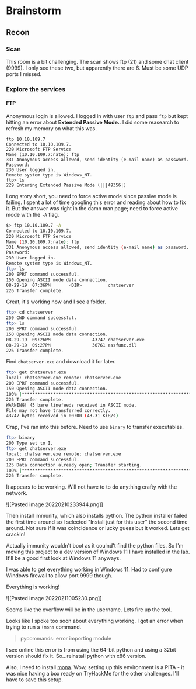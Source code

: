 # Brainstorm

## Recon
### Scan

This room is a bit challenging. The scan shows ftp (21) and some chat client (9999). I only see these two, but apparently there are 6. Must be some UDP ports I missed.

### Explore the services

#### FTP
Anonymous login is allowed. I logged in with user `ftp` and pass `ftp` but kept hitting an error about **Extended Passive Mode.**. I did some reasearch to refresh my memory on what this was.
```
ftp 10.10.109.7
Connected to 10.10.109.7.
220 Microsoft FTP Service
Name (10.10.109.7:nate): ftp
331 Anonymous access allowed, send identity (e-mail name) as password.
Password:
230 User logged in.
Remote system type is Windows_NT.
ftp> ls
229 Entering Extended Passive Mode (|||49356|) 
```

Long story short, you need to force active mode since passive mode is failing. I spent a lot of time googling this error and reading about how to fix it. But the answer was right in the damn man page; need to force active mode with the `-A` flag.

```bash
$> ftp 10.10.109.7 -A                                                      
Connected to 10.10.109.7.                                                                                      
220 Microsoft FTP Service
Name (10.10.109.7:nate): ftp                                                                                   
331 Anonymous access allowed, send identity (e-mail name) as password.                                         
Password:                                                                                                      
230 User logged in.                                                                                            
Remote system type is Windows_NT.                                                                              
ftp> ls                                                                                                        
200 EPRT command successful.
150 Opening ASCII mode data connection.
08-29-19  07:36PM       <DIR>          chatserver
226 Transfer complete.
```

Great, it's working now and I see a folder.

```bash
ftp> cd chatserver
250 CWD command successful. 
ftp> ls
200 EPRT command successful.
150 Opening ASCII mode data connection.
08-29-19  09:26PM                43747 chatserver.exe
08-29-19  09:27PM                30761 essfunc.dll
226 Transfer complete.
```

Find `chatserver.exe` and download it for later.

```bash
ftp> get chatserver.exe
local: chatserver.exe remote: chatserver.exe
200 EPRT command successful.
150 Opening ASCII mode data connection.
100% |******************************************************************| 43747       43.33 KiB/s    00:00 ETA
226 Transfer complete.
WARNING! 45 bare linefeeds received in ASCII mode.
File may not have transferred correctly.
43747 bytes received in 00:00 (43.31 KiB/s)
```

Crap, I've ran into this before. Need to use `binary` to transfer executables.

```bash
ftp> binary
200 Type set to I.
ftp> get chatserver.exe
local: chatserver.exe remote: chatserver.exe
200 EPRT command successful.
125 Data connection already open; Transfer starting.
100% |******************************************************************| 43747       43.87 KiB/s    00:00 ETA
226 Transfer complete.
```







It appears to be working. Will not have to to do anything crafty with the network.

![[Pasted image 20220210233944.png]]

Then install immunity, which also installs python. The python installer failed the first time around so I selected "Install just for this user" the second time around. Not sure if it was coincidence or lucky guess but it worked. Lets get crackin!

Actually immunity wouldn't boot as it coulnd't find the python files. So I'm moving this project to a dev version of Windows 11 I have installed in the lab. It'll be a good first look at Windows 11 anyways.

I was able to get everything working in Windows 11. Had to configure Windows firewall to allow port 9999 though.

Everything is working!

![[Pasted image 20220211005230.png]]

Seems like the overflow will be in the username. Lets fire up the tool.

Looks like I spoke too soon about everything working. I got an error when trying to run a `!mona` command.

> pycommands: error importing module

I see online this error is from using the 64-bit python and using a 32bit version should fix it. So...reinstall python with x86 version.

Also, I need to install [mona](https://github.com/corelan/mona). Wow, setting up this environment is a PITA - it was nice having a box ready on TryHackMe for the other challenges. I'll have to save this setup.






